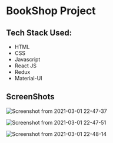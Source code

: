 # BookShop Project

## Tech Stack Used:
* HTML
* CSS
* Javascript
* React JS
* Redux
* Material-UI
 
## ScreenShots

![Screenshot from 2021-03-01 22-47-37](https://user-images.githubusercontent.com/61466065/109534637-8f93f200-7ae1-11eb-8534-46c0a61ff4ef.png)

![Screenshot from 2021-03-01 22-47-51](https://user-images.githubusercontent.com/61466065/109534659-96226980-7ae1-11eb-9450-9d741645a91b.png)

![Screenshot from 2021-03-01 22-48-14](https://user-images.githubusercontent.com/61466065/109534678-9a4e8700-7ae1-11eb-8f09-cab252e71109.png)
